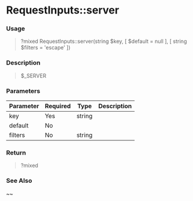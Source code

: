 
# RequestInputs::server 

### Usage

> ?mixed RequestInputs::server(string $key, [  $default = null ], [ string $filters = 'escape' ])

### Description

> $_SERVER

### Parameters

Parameter | Required | Type | Description
------------- |------------- |------------- |------------- 
key | Yes | string |
default | No |  |
filters | No | string |

### Return
> ?mixed 
### See Also

~~


